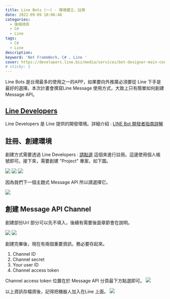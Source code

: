 ```yaml
---
title: Line Bots (一) - 環境建立、註冊
date: 2022-09-09 10:06:48
categories: 
  - 後端技術
  - C#
  - Line
tags: 
  - C#
  - Line
description:
keyword: 'Net FrameWork, C# , Line '
cover: https://developers.line.biz/media/services/bot-designer-main-contents.png
# sticky: 1
---
```

Line Bots 是台灣最多的使用之一的APP，如果要向外推廣必須要從 Line 下手是最好的選擇。本次計畫會撰寫Line Message 使用方式，大致上只有簡單如何創建 Message API。

## [Line Developers](https://developers.line.biz/zh-hant/)
Line Developers 是 Line 提供的開發環境。詳細介紹 : [LINE Bot 開發者指南詳解](https://engineering.linecorp.com/zh-hant/blog/line-bot-guideline-1/)

## 註冊、創建環境
創建方式需要透過 Line Developers : [請點選](https://developers.line.biz/zh-hant/) 這個來進行註冊。這邊使用個人帳號即可。接下來，需要創建 "Project" 專案，如下圖。

![](/img/dotnet/Line/Snipaste_2022-09-09_10-06-48.png)
![](/img/dotnet/Line/Snipaste_2022-09-09_10-13-48.png)
![](/img/dotnet/Line/Snipaste_2022-09-09_10-16-42.png)


因為我們下一個主題式 Message API 所以請選擇它。

![](/img/dotnet/Line/Snipaste_2022-09-09_10-24-50.png)

## 創建 Message API Channel
創建部份Url 部分可以先不填入，後續有需要後面章節會在說明。

![](/img/dotnet/Line/Snipaste_2022-09-09_10-30-47.png)
![](/img/dotnet/Line/Snipaste_2022-09-09_10-32-03.png)

創建完畢後，現在有兩個重要資訊，務必要存起來。
1. Channel ID 
2. Channel secret 
3. Your user ID 
4. Channel access token

Channel access token 位置在於 Message API 分頁最下方點選即可。
![](/img/dotnet/Line/Snipaste_2022-09-09_11-54-52.png)


以上資訊存檔資後，記得把機器人加入在Line 上面。
![](/img/dotnet/Line/Snipaste_2022-09-09_10-36-59.png)
